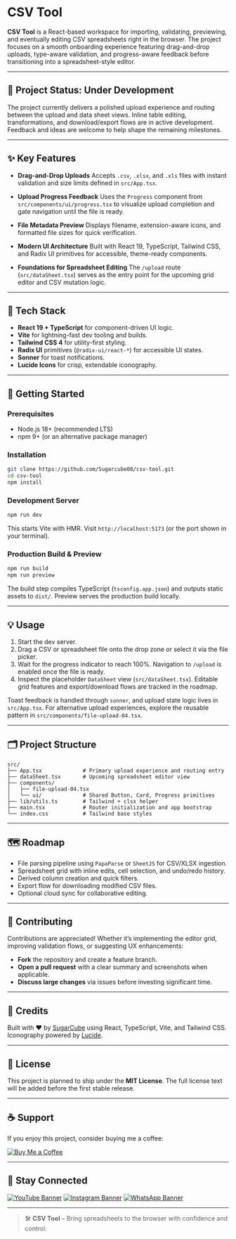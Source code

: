 # CSV Tool

**CSV Tool** is a React-based workspace for importing, validating, previewing, and eventually editing CSV spreadsheets right in the browser. The project focuses on a smooth onboarding experience featuring drag-and-drop uploads, type-aware validation, and progress-aware feedback before transitioning into a spreadsheet-style editor.

---

## 🚧 Project Status: Under Development

The project currently delivers a polished upload experience and routing between the upload and data sheet views. Inline table editing, transformations, and download/export flows are in active development. Feedback and ideas are welcome to help shape the remaining milestones.

---

## ✨ Key Features

- **Drag-and-Drop Uploads**
  Accepts `.csv`, `.xlsx`, and `.xls` files with instant validation and size limits defined in `src/App.tsx`.

- **Upload Progress Feedback**
  Uses the `Progress` component from `src/components/ui/progress.tsx` to visualize upload completion and gate navigation until the file is ready.

- **File Metadata Preview**
  Displays filename, extension-aware icons, and formatted file sizes for quick verification.

- **Modern UI Architecture**
  Built with React 19, TypeScript, Tailwind CSS, and Radix UI primitives for accessible, theme-ready components.

- **Foundations for Spreadsheet Editing**
  The `/upload` route (`src/dataSheet.tsx`) serves as the entry point for the upcoming grid editor and CSV mutation logic.

---

## 🧰 Tech Stack

- **React 19 + TypeScript** for component-driven UI logic.
- **Vite** for lightning-fast dev tooling and builds.
- **Tailwind CSS 4** for utility-first styling.
- **Radix UI** primitives (`@radix-ui/react-*`) for accessible UI states.
- **Sonner** for toast notifications.
- **Lucide Icons** for crisp, extendable iconography.

---

## 🚀 Getting Started

### Prerequisites

- Node.js 18+ (recommended LTS)
- npm 9+ (or an alternative package manager)

### Installation

```bash
git clone https://github.com/Sugarcube08/csv-tool.git
cd csv-tool
npm install
```

### Development Server

```bash
npm run dev
```

This starts Vite with HMR. Visit `http://localhost:5173` (or the port shown in your terminal).

### Production Build & Preview

```bash
npm run build
npm run preview
```

The build step compiles TypeScript (`tsconfig.app.json`) and outputs static assets to `dist/`. Preview serves the production build locally.

---

## 💡 Usage

1. Start the dev server.
2. Drag a CSV or spreadsheet file onto the drop zone or select it via the file picker.
3. Wait for the progress indicator to reach 100%. Navigation to `/upload` is enabled once the file is ready.
4. Inspect the placeholder `DataSheet` view (`src/dataSheet.tsx`). Editable grid features and export/download flows are tracked in the roadmap.

Toast feedback is handled through `sonner`, and upload state logic lives in `src/App.tsx`. For alternative upload experiences, explore the reusable pattern in `src/components/file-upload-04.tsx`.

---

## 🗂️ Project Structure

```text
src/
├── App.tsx             # Primary upload experience and routing entry
├── dataSheet.tsx       # Upcoming spreadsheet editor view
├── components/
│   ├── file-upload-04.tsx
│   └── ui/             # Shared Button, Card, Progress primitives
├── lib/utils.ts        # Tailwind + clsx helper
├── main.tsx            # Router initialization and app bootstrap
└── index.css           # Tailwind base styles
```

---

## 🗺️ Roadmap

- File parsing pipeline using `PapaParse` or `SheetJS` for CSV/XLSX ingestion.
- Spreadsheet grid with inline edits, cell selection, and undo/redo history.
- Derived column creation and quick filters.
- Export flow for downloading modified CSV files.
- Optional cloud sync for collaborative editing.

---

## 🤝 Contributing

Contributions are appreciated! Whether it’s implementing the editor grid, improving validation flows, or suggesting UX enhancements:

- **Fork** the repository and create a feature branch.
- **Open a pull request** with a clear summary and screenshots when applicable.
- **Discuss large changes** via issues before investing significant time.

---

## 🧃 Credits

Built with ❤️ by [SugarCube](https://github.com/Sugarcube08) using React, TypeScript, Vite, and Tailwind CSS. Iconography powered by [Lucide](https://lucide.dev/).

---

## 📜 License

This project is planned to ship under the **MIT License**. The full license text will be added before the first stable release.

---

## ☕ Support

If you enjoy this project, consider buying me a coffee:

[![Buy Me a Coffee](https://img.shields.io/badge/Buy%20Me%20a%20Coffee-Support%20Me-orange?style=flat-square&logo=buy-me-a-coffee)](https://www.buymeacoffee.com/sugarcube08)

---

## 📣 Stay Connected

[![YouTube Banner](https://img.shields.io/badge/YouTube-%23FF0000.svg?logo=YouTube&logoColor=white)](https://www.youtube.com/@SugarCode-Z?sub_confirmation=1)
[![Instagram Banner](https://img.shields.io/badge/Instagram-%23E4405F.svg?logo=Instagram&logoColor=white)](https://www.instagram.com/sugarcodez)
[![WhatsApp Banner](https://img.shields.io/badge/WhatsApp-%25D366.svg?logo=whatsapp&logoColor=white)](https://whatsapp.com/channel/0029Vb5fFdzKgsNlaxFmhg1T)

---

> 🛠️ **CSV Tool** – Bring spreadsheets to the browser with confidence and control.
